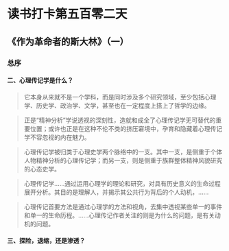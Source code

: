 # 读书打卡第五百零二天
## 《作为革命者的斯大林》（一）
### 总序
#### 二、心理传记学是什么？

> 它本身从来就不是一个学科，而是同时涉及多个研究领域，至少包括心理学、历史学、政治学、文学，甚至也在一定程度上搭上了哲学的边缘。

> 正是“精神分析”学说透视的深刻性，造就和成全了心理传记学无可替代的重要位置；或许也正是在这种不伦不类的挤压窘境中，孕育和隐藏着心理传记学不容忽视的内在魅力。

> 心理传记学被归类于心理史学两个脉络中的一支。其中一支，是侧重于个体人物精神分析的心理传记学；而另一支，则是侧重于族群整体精神风貌研究的心态史学。

> 心理传记学……通过运用心理学的理论和研究，对具有历史意义的生命过程展开分析。其目的是理解人，并揭示其公共行为背后的个人动机，……

> 心理传记首要方法是通过心理学的方法和视角，去集中透视某些单一的事件和单一的生命历程。……心理传记作者关注的则是为什么的问题，是有关动机的问题。

#### 三、探险，退缩，还是渗透？

> 